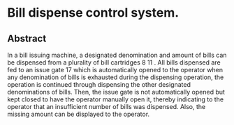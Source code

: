 # Bill dispense control system.

## Abstract
In a bill issuing machine, a designated denomination and amount of bills can be dispensed from a plurality of bill cartridges 8 11 . All bills dispensed are fed to an issue gate 17 which is automatically opened to the operator when any denomination of bills is exhausted during the dispensing operation, the operation is continued through dispensing the other designated denominations of bills. Then, the issue gate is not automatically opened but kept closed to have the operator manually open it, thereby indicating to the operator that an insufficient number of bills was dispensed. Also, the missing amount can be displayed to the operator.